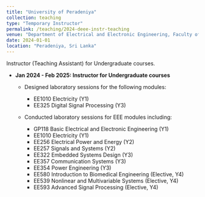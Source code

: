 ```yaml
---
title: "University of Peradeniya"
collection: teaching
type: "Temporary Instructor"
permalink: /teaching/2024-deee-instr-teaching
venue: "Department of Electrical and Electronic Engineering, Faculty of Engineering, University of Peradeniya, Sri Lanka."
date: 2024-01-01
location: "Peradeniya, Sri Lanka"
---
```


Instructor (Teaching Assistant) for Undergraduate courses.

- **Jan 2024 - Feb 2025: Instructor for Undergraduate courses**
  - Designed laboratory sessions for the following modules:
    - EE1010 Electricity (Y1)
    - EE325 Digital Signal Processing (Y3)
  
  - Conducted laboratory sessions for EEE modules including:
    - GP118 Basic Electrical and Electronic Engineering (Y1)
    - EE1010 Electricity (Y1)
    - EE256 Electrical Power and Energy (Y2)
    - EE257 Signals and Systems (Y2)
    - EE322 Embedded Systems Design (Y3)
    - EE357 Communication Systems (Y3)
    - EE354 Power Engineering (Y3)
    - EE580 Introduction to Biomedical Engineering (Elective, Y4)
    - EE539 Nonlinear and Multivariable Systems (Elective, Y4)
    - EE593 Advanced Signal Processing (Elective, Y4)
